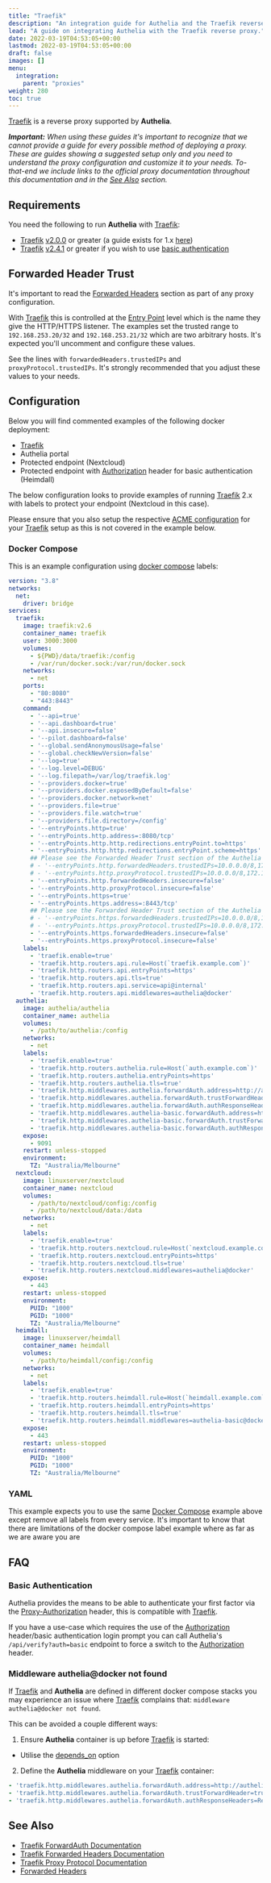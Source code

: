 ```yaml
---
title: "Traefik"
description: "An integration guide for Authelia and the Traefik reverse proxy"
lead: "A guide on integrating Authelia with the Traefik reverse proxy."
date: 2022-03-19T04:53:05+00:00
lastmod: 2022-03-19T04:53:05+00:00
draft: false
images: []
menu:
  integration:
    parent: "proxies"
weight: 280
toc: true
---
```


[Traefik] is a reverse proxy supported by **Authelia**.

_**Important:** When using these guides it's important to recognize that we cannot provide a guide for every possible
method of deploying a proxy. These are guides showing a suggested setup only and you need to understand the proxy
configuration and customize it to your needs. To-that-end we include links to the official proxy documentation
throughout this documentation and in the [See Also](#see-also) section._

## Requirements

You need the following to run **Authelia** with [Traefik]:

- [Traefik] [v2.0.0](https://github.com/traefik/traefik/releases/tag/v2.0.0) or greater
  (a guide exists for 1.x [here](traefikv1.md))
- [Traefik] [v2.4.1](https://github.com/traefik/traefik/releases/tag/v2.4.1) or greater if you wish to use
  [basic authentication](#basic-authentication)

## Forwarded Header Trust

It's important to read the [Forwarded Headers] section as part of any proxy configuration.

With [Traefik] this is controlled at the [Entry Point](https://doc.traefik.io/traefik/routing/entrypoints) level which
is the name they give the HTTP/HTTPS listener. The examples set the trusted range to `192.168.253.20/32` and
`192.168.253.21/32` which are two arbitrary hosts. It's expected you'll uncomment and configure these values.

See the lines with `forwardedHeaders.trustedIPs` and `proxyProtocol.trustedIPs`. It's strongly recommended that you
adjust these values to your needs.

## Configuration

Below you will find commented examples of the following docker deployment:

* [Traefik]
* Authelia portal
* Protected endpoint (Nextcloud)
* Protected endpoint with [Authorization] header for basic authentication (Heimdall)

The below configuration looks to provide examples of running [Traefik] 2.x with labels to protect your endpoint
(Nextcloud in this case).

Please ensure that you also setup the respective [ACME configuration](https://docs.traefik.io/https/acme/) for your
[Traefik] setup as this is not covered in the example below.

### Docker Compose

This is an example configuration using [docker compose] labels:

```yaml
version: "3.8"
networks:
  net:
    driver: bridge
services:
  traefik:
    image: traefik:v2.6
    container_name: traefik
    user: 3000:3000
    volumes:
      - ${PWD}/data/traefik:/config
      - /var/run/docker.sock:/var/run/docker.sock
    networks:
      - net
    ports:
      - "80:8080"
      - "443:8443"
    command:
      - '--api=true'
      - '--api.dashboard=true'
      - '--api.insecure=false'
      - '--pilot.dashboard=false'
      - '--global.sendAnonymousUsage=false'
      - '--global.checkNewVersion=false'
      - '--log=true'
      - '--log.level=DEBUG'
      - '--log.filepath=/var/log/traefik.log'
      - '--providers.docker=true'
      - '--providers.docker.exposedByDefault=false'
      - '--providers.docker.network=net'
      - '--providers.file=true'
      - '--providers.file.watch=true'
      - '--providers.file.directory=/config'
      - '--entryPoints.http=true'
      - '--entryPoints.http.address=:8080/tcp'
      - '--entryPoints.http.http.redirections.entryPoint.to=https'
      - '--entryPoints.http.http.redirections.entryPoint.scheme=https'
      ## Please see the Forwarded Header Trust section of the Authelia Traefik Integration documentation.
      # - '--entryPoints.http.forwardedHeaders.trustedIPs=10.0.0.0/8,172.16.0.0/16,192.168.0.0/16,fc00::/7'
      # - '--entryPoints.http.proxyProtocol.trustedIPs=10.0.0.0/8,172.16.0.0/16,192.168.0.0/16,fc00::/7'
      - '--entryPoints.http.forwardedHeaders.insecure=false'
      - '--entryPoints.http.proxyProtocol.insecure=false'
      - '--entryPoints.https=true'
      - '--entryPoints.https.address=:8443/tcp'
      ## Please see the Forwarded Header Trust section of the Authelia Traefik Integration documentation.
      # - '--entryPoints.https.forwardedHeaders.trustedIPs=10.0.0.0/8,172.16.0.0/16,192.168.0.0/16,fc00::/7'
      # - '--entryPoints.https.proxyProtocol.trustedIPs=10.0.0.0/8,172.16.0.0/16,192.168.0.0/16,fc00::/7'
      - '--entryPoints.https.forwardedHeaders.insecure=false'
      - '--entryPoints.https.proxyProtocol.insecure=false'
    labels:
      - 'traefik.enable=true'
      - 'traefik.http.routers.api.rule=Host(`traefik.example.com`)'
      - 'traefik.http.routers.api.entryPoints=https'
      - 'traefik.http.routers.api.tls=true'
      - 'traefik.http.routers.api.service=api@internal'
      - 'traefik.http.routers.api.middlewares=authelia@docker'
  authelia:
    image: authelia/authelia
    container_name: authelia
    volumes:
      - /path/to/authelia:/config
    networks:
      - net
    labels:
      - 'traefik.enable=true'
      - 'traefik.http.routers.authelia.rule=Host(`auth.example.com`)'
      - 'traefik.http.routers.authelia.entryPoints=https'
      - 'traefik.http.routers.authelia.tls=true'
      - 'traefik.http.middlewares.authelia.forwardAuth.address=http://authelia:9091/api/verify?rd=https://auth.example.com/'
      - 'traefik.http.middlewares.authelia.forwardAuth.trustForwardHeader=true'
      - 'traefik.http.middlewares.authelia.forwardAuth.authResponseHeaders=Remote-User,Remote-Groups,Remote-Name,Remote-Email'
      - 'traefik.http.middlewares.authelia-basic.forwardAuth.address=http://authelia:9091/api/verify?auth=basic'
      - 'traefik.http.middlewares.authelia-basic.forwardAuth.trustForwardHeader=true'
      - 'traefik.http.middlewares.authelia-basic.forwardAuth.authResponseHeaders=Remote-User,Remote-Groups,Remote-Name,Remote-Email'
    expose:
      - 9091
    restart: unless-stopped
    environment:
      TZ: "Australia/Melbourne"
  nextcloud:
    image: linuxserver/nextcloud
    container_name: nextcloud
    volumes:
      - /path/to/nextcloud/config:/config
      - /path/to/nextcloud/data:/data
    networks:
      - net
    labels:
      - 'traefik.enable=true'
      - 'traefik.http.routers.nextcloud.rule=Host(`nextcloud.example.com`)'
      - 'traefik.http.routers.nextcloud.entryPoints=https'
      - 'traefik.http.routers.nextcloud.tls=true'
      - 'traefik.http.routers.nextcloud.middlewares=authelia@docker'
    expose:
      - 443
    restart: unless-stopped
    environment:
      PUID: "1000"
      PGID: "1000"
      TZ: "Australia/Melbourne"
  heimdall:
    image: linuxserver/heimdall
    container_name: heimdall
    volumes:
      - /path/to/heimdall/config:/config
    networks:
      - net
    labels:
      - 'traefik.enable=true'
      - 'traefik.http.routers.heimdall.rule=Host(`heimdall.example.com`)'
      - 'traefik.http.routers.heimdall.entryPoints=https'
      - 'traefik.http.routers.heimdall.tls=true'
      - 'traefik.http.routers.heimdall.middlewares=authelia-basic@docker'
    expose:
      - 443
    restart: unless-stopped
    environment:
      PUID: "1000"
      PGID: "1000"
      TZ: "Australia/Melbourne"
```

### YAML

This example expects you to use the same [Docker Compose](#docker-compose) example above except remove all labels from
every service. It's important to know that there are limitations of the docker compose label example where as far as we
are aware you are

## FAQ

### Basic Authentication

Authelia provides the means to be able to authenticate your first factor via the [Proxy-Authorization] header, this
is compatible with [Traefik].

If you have a use-case which requires the use of the [Authorization] header/basic authentication login prompt you can
call Authelia's `/api/verify?auth=basic` endpoint to force a switch to the [Authorization] header.

### Middleware authelia@docker not found

If [Traefik] and **Authelia** are defined in different docker compose stacks you may experience an issue where [Traefik]
complains that: `middleware authelia@docker not found`.

This can be avoided a couple different ways:

1. Ensure **Authelia** container is up before [Traefik] is started:
  - Utilise the [depends_on](https://docs.docker.com/compose/compose-file/#depends_on) option
2. Define the **Authelia** middleware on your [Traefik] container:

```yaml
- 'traefik.http.middlewares.authelia.forwardAuth.address=http://authelia:9091/api/verify?rd=https://auth.example.com/'
- 'traefik.http.middlewares.authelia.forwardAuth.trustForwardHeader=true'
- 'traefik.http.middlewares.authelia.forwardAuth.authResponseHeaders=Remote-User,Remote-Groups,Remote-Name,Remote-Email'
```

## See Also

- [Traefik ForwardAuth Documentation](https://doc.traefik.io/traefik/middlewares/http/forwardauth/)
- [Traefik Forwarded Headers Documentation](https://doc.traefik.io/traefik/routing/entrypoints/#forwarded-headers)
- [Traefik Proxy Protocol Documentation](https://doc.traefik.io/traefik/routing/entrypoints/#proxyprotocol)
- [Forwarded Headers]

[docker compose]: https://docs.docker.com/compose/
[Traefik]: https://docs.traefik.io/
[Forwarded Headers]: fowarded-headers
[Authorization]: https://developer.mozilla.org/en-US/docs/Web/HTTP/Headers/Authorization
[Proxy-Authorization]: https://developer.mozilla.org/en-US/docs/Web/HTTP/Headers/Proxy-Authorization
